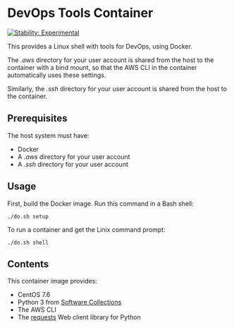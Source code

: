 # DevOps Tools Container

[![Stability: Experimental](https://masterminds.github.io/stability/experimental.svg)](https://masterminds.github.io/stability/experimental.html)

This provides a Linux shell with tools for DevOps, using Docker.

The _.aws_ directory for your user account is shared from the host to the container with a bind mount, so that the AWS CLI in the container automatically uses these settings.

Similarly, the _.ssh_ directory for your user account is shared from the host to the container. 

## Prerequisites

The host system must have:

- Docker
- A _.aws_ directory for your user account
- A _.ssh_ directory for your user account

## Usage

First, build the Docker image. Run this command in a Bash shell:

    ./do.sh setup

To run a container and get the Linix command prompt:

    ./do.sh shell

## Contents

This container image provides:

- CentOS 7.6
- Python 3 from [Software Collections](https://www.softwarecollections.org/en/)
- The AWS CLI
- The [requests](https://2.python-requests.org/en/master/) Web client library for Python
